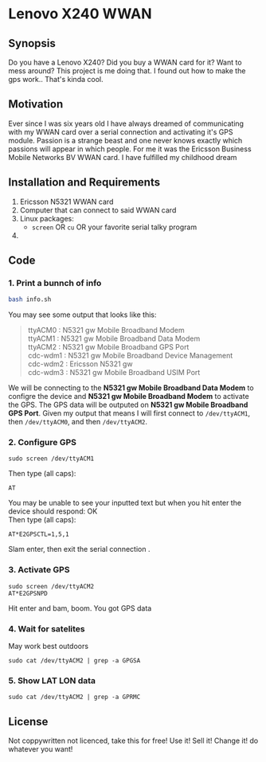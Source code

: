 # Lenovo X240 WWAN

## Synopsis

Do you have a Lenovo X240? Did you buy a WWAN card for it? Want to mess around? This project is me doing that. I found out how to make the gps work.. That's kinda cool.

## Motivation

Ever since I was six years old I have always dreamed of communicating with my WWAN card over a serial connection and activating it's GPS module. Passion is a strange beast and one never knows exactly which passions will appear in which people. For me it was the Ericsson Business Mobile Networks BV WWAN card. I have fulfilled my childhood dream

## Installation and Requirements

1. Ericsson N5321 WWAN card
2. Computer that can connect to said WWAN card
3. Linux packages:
	- ```screen``` OR ```cu``` OR your favorite serial talky program
4. 

## Code

### 1. Print a bunnch of info
```bash
bash info.sh
```
You may see some output that looks like this:    
> ttyACM0 : N5321 gw Mobile Broadband Modem  
> ttyACM1 : N5321 gw Mobile Broadband Data Modem  
> ttyACM2 : N5321 gw Mobile Broadband GPS Port  
> cdc-wdm1 : N5321 gw Mobile Broadband Device Management  
> cdc-wdm2 : Ericsson N5321 gw  
> cdc-wdm3 : N5321 gw Mobile Broadband USIM Port  

We will be connecting to the **N5321 gw Mobile Broadband Data Modem** to configre the device and **N5321 gw Mobile Broadband Modem** to activate the GPS. The GPS data will be outputed on **N5321 gw Mobile Broadband GPS Port**. Given my output that means I will first connect to ```/dev/ttyACM1```, then ```/dev/ttyACM0```, and then ```/dev/ttyACM2```.

### 2. Configure GPS
```
sudo screen /dev/ttyACM1
```
Then type (all caps):
```
AT
```
You may be unable to see your inputted text but when you hit enter the device should respond: OK  
Then type (all caps):
```
AT*E2GPSCTL=1,5,1
```
Slam enter, then exit the serial connection .  

### 3. Activate GPS
```
sudo screen /dev/ttyACM2
AT*E2GPSNPD
```
Hit enter and bam, boom. You got GPS data

### 4. Wait for satelites
May work best outdoors
```
sudo cat /dev/ttyACM2 | grep -a GPGSA
```

### 5. Show LAT LON data
```
sudo cat /dev/ttyACM2 | grep -a GPRMC
```

## License

Not coppywritten not licenced, take this for free! Use it! Sell it! Change it! do whatever you want!

